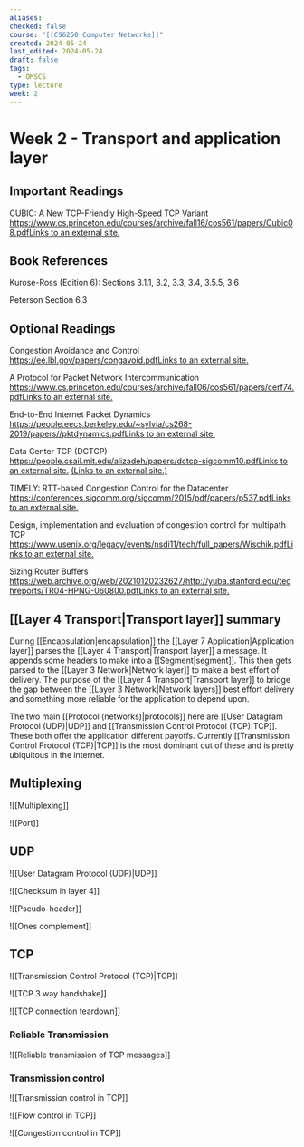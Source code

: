 ```yaml
---
aliases: 
checked: false
course: "[[CS6250 Computer Networks]]"
created: 2024-05-24
last_edited: 2024-05-24
draft: false
tags:
  - OMSCS
type: lecture
week: 2
---
```

# Week 2 - Transport and application layer

## Important Readings

CUBIC: A New TCP-Friendly High-Speed TCP Variant  
[https://www.cs.princeton.edu/courses/archive/fall16/cos561/papers/Cubic08.pdfLinks to an external site.](https://www.cs.princeton.edu/courses/archive/fall16/cos561/papers/Cubic08.pdf)  

## Book References

Kurose-Ross (Edition 6): Sections 3.1.1, 3.2, 3.3, 3.4, 3.5.5, 3.6

Peterson Section 6.3

## Optional Readings

Congestion Avoidance and Control  
[https://ee.lbl.gov/papers/congavoid.pdfLinks to an external site.](https://ee.lbl.gov/papers/congavoid.pdf)  

A Protocol for Packet Network Intercommunication  
[https://www.cs.princeton.edu/courses/archive/fall06/cos561/papers/cerf74.pdfLinks to an external site.](https://www.cs.princeton.edu/courses/archive/fall06/cos561/papers/cerf74.pdf)

End-to-End Internet Packet Dynamics  
[https://people.eecs.berkeley.edu/~sylvia/cs268-2019/papers//pktdynamics.pdfLinks to an external site.](https://people.eecs.berkeley.edu/~sylvia/cs268-2019/papers//pktdynamics.pdf)

Data Center TCP (DCTCP)  
[https://people.csail.mit.edu/alizadeh/papers/dctcp-sigcomm10.pdfLinks to an external site.](https://people.csail.mit.edu/alizadeh/papers/dctcp-sigcomm10.pdf "Link") [(Links to an external site.)](https://people.csail.mit.edu/alizadeh/papers/dctcp-sigcomm10.pdf)

TIMELY: RTT-based Congestion Control for the Datacenter  
[https://conferences.sigcomm.org/sigcomm/2015/pdf/papers/p537.pdfLinks to an external site.](https://conferences.sigcomm.org/sigcomm/2015/pdf/papers/p537.pdf "Link")

Design, implementation and evaluation of congestion control for multipath TCP  
[https://www.usenix.org/legacy/events/nsdi11/tech/full_papers/Wischik.pdfLinks to an external site.](https://www.usenix.org/legacy/events/nsdi11/tech/full_papers/Wischik.pdf)

Sizing Router Buffers  
[https://web.archive.org/web/20210120232627/http://yuba.stanford.edu/techreports/TR04-HPNG-060800.pdfLinks to an external site.](https://web.archive.org/web/20210120232627/http://yuba.stanford.edu/techreports/TR04-HPNG-060800.pdf)

## [[Layer 4 Transport|Transport layer]] summary

During [[Encapsulation|encapsulation]] the [[Layer 7 Application|Application layer]] parses the [[Layer 4 Transport|Transport layer]] a message. It appends some headers to make into a [[Segment|segment]]. This then gets parsed to the [[Layer 3 Network|Network layer]] to make a best effort of delivery. The purpose of the [[Layer 4 Transport|Transport layer]] to bridge the gap between the [[Layer 3 Network|Network layers]] best effort delivery and something more reliable for the application to depend upon.

The two main [[Protocol (networks)|protocols]] here are [[User Datagram Protocol (UDP)|UDP]] and [[Transmission Control Protocol (TCP)|TCP]]. These both offer the application different payoffs. Currently [[Transmission Control Protocol (TCP)|TCP]] is the most dominant out of these and is pretty ubiquitous in the internet.

## Multiplexing

![[Multiplexing]]

![[Port]]

## UDP

![[User Datagram Protocol (UDP)|UDP]]

![[Checksum in layer 4]]

![[Pseudo-header]]

![[Ones complement]]

## TCP

![[Transmission Control Protocol (TCP)|TCP]]

![[TCP 3 way handshake]]

![[TCP connection teardown]]

### Reliable Transmission

![[Reliable transmission of TCP messages]]

### Transmission control

![[Transmission control in TCP]]

![[Flow control in TCP]]

![[Congestion control in TCP]]